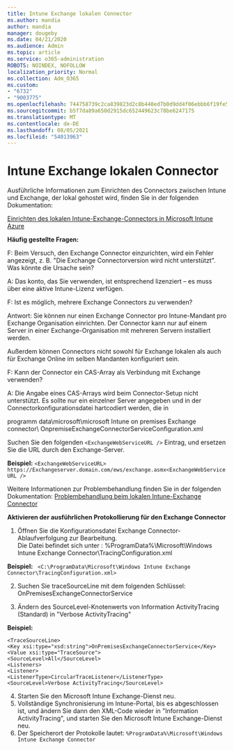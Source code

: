 ```yaml
---
title: Intune Exchange lokalen Connector
ms.author: mandia
author: mandia
manager: dougeby
ms.date: 04/21/2020
ms.audience: Admin
ms.topic: article
ms.service: o365-administration
ROBOTS: NOINDEX, NOFOLLOW
localization_priority: Normal
ms.collection: Adm_O365
ms.custom:
- "6732"
- "9003775"
ms.openlocfilehash: 744758739c2ca839823d2c8b440ed7b0d9dd4f06ebbb6f19fe52041a6710c4b4
ms.sourcegitcommit: b5f7da89a650d2915dc652449623c78be6247175
ms.translationtype: MT
ms.contentlocale: de-DE
ms.lasthandoff: 08/05/2021
ms.locfileid: "54013963"
---
```

# <a name="intune-exchange-on-premise-connector"></a>Intune Exchange lokalen Connector

Ausführliche Informationen zum Einrichten des Connectors zwischen Intune und Exchange, der lokal gehostet wird, finden Sie in der folgenden Dokumentation:

[Einrichten des lokalen Intune-Exchange-Connectors in Microsoft Intune Azure](https://docs.microsoft.com/intune/exchange-connector-install)

**Häufig gestellte Fragen:**

F: Beim Versuch, den Exchange Connector einzurichten, wird ein Fehler angezeigt, z. B. "Die Exchange Connectorversion wird nicht unterstützt". Was könnte die Ursache sein?

A: Das konto, das Sie verwenden, ist entsprechend lizenziert – es muss über eine aktive Intune-Lizenz verfügen.

F: Ist es möglich, mehrere Exchange Connectors zu verwenden?

Antwort: Sie können nur einen Exchange Connector pro Intune-Mandant pro Exchange Organisation einrichten. Der Connector kann nur auf einem Server in einer Exchange-Organisation mit mehreren Servern installiert werden.

Außerdem können Connectors nicht sowohl für Exchange lokalen als auch für Exchange Online im selben Mandanten konfiguriert sein.

F: Kann der Connector ein CAS-Array als Verbindung mit Exchange verwenden?

A: Die Angabe eines CAS-Arrays wird beim Connector-Setup nicht unterstützt. Es sollte nur ein einzelner Server angegeben und in der Connectorkonfigurationsdatei hartcodiert werden, die in

programm data\microsoft\microsoft Intune on premises Exchange connector\ OnpremiseExchangeConnectorServiceConfiguration.xml

Suchen Sie den folgenden ```<ExchangeWebServiceURL />``` Eintrag, und ersetzen Sie die URL durch den Exchange-Server.

**Beispiel:**
```<ExchangeWebServiceURL> https://Exchangeserver.domain.com/ews/exchange.asmx<ExchangeWebServiceURL />```

Weitere Informationen zur Problembehandlung finden Sie in der folgenden Dokumentation: [Problembehandlung beim lokalen Intune-Exchange Connector](https://support.microsoft.com/help/4471887/troubleshooting-exchange-connector-in-microsoft-intune)

**Aktivieren der ausführlichen Protokollierung für den Exchange Connector**

1. Öffnen Sie die Konfigurationsdatei Exchange Connector-Ablaufverfolgung zur Bearbeitung.  
Die Datei befindet sich unter : %ProgramData%\Microsoft\Windows Intune Exchange Connector\TracingConfiguration.xml  

**Beispiel:**
``` <C:\ProgramData\Microsoft\Windows Intune Exchange Connector\TracingConfiguration.xml>```
  
2. Suchen Sie traceSourceLine mit dem folgenden Schlüssel: OnPremisesExchangeConnectorService  
  
3. Ändern des SourceLevel-Knotenwerts von Information ActivityTracing (Standard) in "Verbose ActivityTracing"  

**Beispiel:**
```
<TraceSourceLine>  
<Key xsi:type="xsd:string">OnPremisesExchangeConnectorService</Key>  
<Value xsi:type="TraceSource">  
<SourceLevel>All</SourceLevel>  
<Listeners>  
<Listener>  
<ListenerType>CircularTraceListener</ListenerType>
<SourceLevel>Verbose ActivityTracing</SourceLevel>
```
4. Starten Sie den Microsoft Intune Exchange-Dienst neu.  
5. Vollständige Synchronisierung im Intune-Portal, bis es abgeschlossen ist, und ändern Sie dann den XML-Code wieder in "Information ActivityTracing", und starten Sie den Microsoft Intune Exchange-Dienst neu.  
6. Der Speicherort der Protokolle lautet: `%ProgramData%\Microsoft\Windows Intune Exchange Connector`